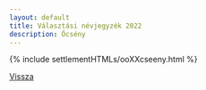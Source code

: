 ```yaml
---
layout: default
title: Választási névjegyzék 2022
description: Őcsény
---
```


{% include settlementHTMLs/ooXXcseeny.html %}

[Vissza](../)